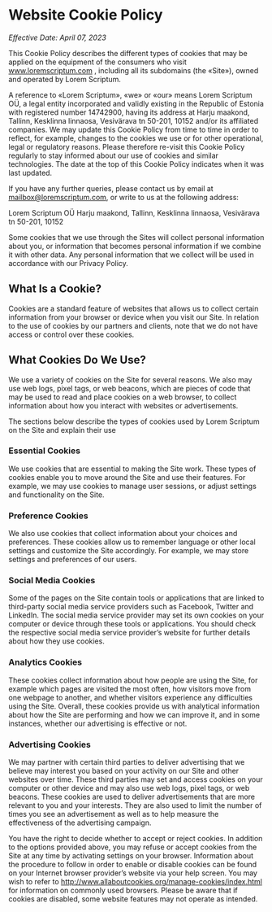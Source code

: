 # Website Cookie Policy
*Effective Date: April 07, 2023*

This Cookie Policy describes the different types of cookies that may be applied on the equipment of the consumers who visit www.loremscriptum.com , including all its subdomains (the «Site»), owned and operated by Lorem Scriptum.

A reference to «Lorem Scriptum», «we» or «our» means Lorem Scriptum OÜ, a legal entity incorporated and validly existing in the Republic of Estonia with registered number 14742900, having its address at Harju maakond, Tallinn, Kesklinna linnaosa, Vesivärava tn 50-201, 10152 and/or its affiliated companies. We may update this Cookie Policy from time to time in order to reflect, for example, changes to the cookies we use or for other operational, legal or regulatory reasons. Please therefore re-visit this Cookie Policy regularly to stay informed about our use of cookies and similar technologies. The date at the top of this Cookie Policy indicates when it was last updated.

If you have any further queries, please contact us by email at mailbox@loremscriptum.com, or write to us at the following address:

Lorem Scriptum OÜ
Harju maakond, 
Tallinn, Kesklinna linnaosa, 
Vesivärava tn 50-201,
10152

Some cookies that we use through the Sites will collect personal information about you, or information that becomes personal information if we combine it with other data. Any personal information that we collect will be used in accordance with our Privacy Policy.

## What Is a Cookie?

Cookies are a standard feature of websites that allows us to collect certain information from your browser or device when you visit our Site. In relation to the use of cookies by our partners and clients, note that we do not have access or control over these cookies.

## What Cookies Do We Use?
We use a variety of cookies on the Site for several reasons. We also may use web logs, pixel tags, or web beacons, which are pieces of code that may be used to read and place cookies on a web browser, to collect information about how you interact with websites or advertisements.

The sections below describe the types of cookies used by Lorem Scriptum on the Site and explain their use

### Essential Cookies
We use cookies that are essential to making the Site work. These types of cookies enable you to move around the Site and use their features. For example, we may use cookies to manage user sessions, or adjust settings and functionality on the Site.

### Preference Cookies
We also use cookies that collect information about your choices and preferences. These cookies allow us to remember language or other local settings and customize the Site accordingly. For example, we may store settings and preferences of our users.

### Social Media Cookies
Some of the pages on the Site contain tools or applications that are linked to third-party social media service providers such as Facebook, Twitter and LinkedIn. The social media service provider may set its own cookies on your computer or device through these tools or applications. You should check the respective social media service provider’s website for further details about how they use cookies.

### Analytics Cookies
These cookies collect information about how people are using the Site, for example which pages are visited the most often, how visitors move from one webpage to another, and whether visitors experience any difficulties using the Site. Overall, these cookies provide us with analytical information about how the Site are performing and how we can improve it, and in some instances, whether our advertising is effective or not.

### Advertising Cookies
We may partner with certain third parties to deliver advertising that we believe may interest you based on your activity on our Site and other websites over time. These third parties may set and access cookies on your computer or other device and may also use web logs, pixel tags, or web beacons. These cookies are used to deliver advertisements that are more relevant to you and your interests. They are also used to limit the number of times you see an advertisement as well as to help measure the effectiveness of the advertising campaign.

You have the right to decide whether to accept or reject cookies. In addition to the options provided above, you may refuse or accept cookies from the Site at any time by activating settings on your browser. Information about the procedure to follow in order to enable or disable cookies can be found on your Internet browser provider’s website via your help screen. You may wish to refer to http://www.allaboutcookies.org/manage-cookies/index.html for information on commonly used browsers. Please be aware that if cookies are disabled, some website features may not operate as intended.
